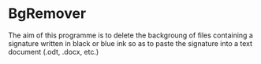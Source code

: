 # BgRemover
The aim of this programme is to delete the backgroung of files containing a signature written in black or blue ink so as to paste the signature into a text document (.odt, .docx, etc.)
